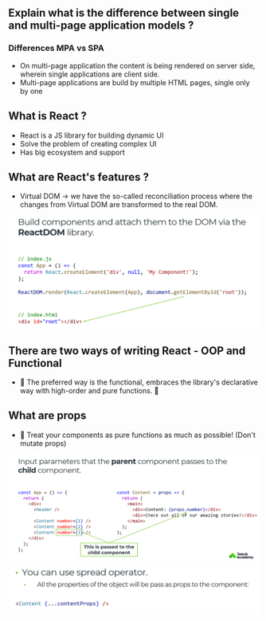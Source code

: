 ## Explain what is the difference between single and multi-page application models ?
 
### Differences MPA vs SPA
 
- On multi-page application the content is being rendered on server side, wherein single applications are client side.
- Multi-page applications are build by multiple HTML pages, single only by one

## What is React ?

- React is a JS library for building dynamic UI
- Solve the problem of creating complex UI
- Has big ecosystem and support

## What are React's features ?

- Virtual DOM -> we have the so-called reconciliation process where the changes from Virtual DOM are transformed to the real DOM. 



![img_1.png](../pictures/react-mounting.png)



## There are two ways of writing React - OOP and Functional
    
- 🛑 The preferred way is the functional, embraces the library's declarative way with high-order and pure functions. 🛑

## What are props

- 🛑 Treat your components as pure functions as much as possible! (Don't mutate props)

![img.png](images/props.png)
![img.png](images/props-spreading.png)
